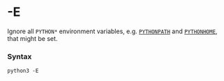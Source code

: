 # -E

Ignore all `PYTHON*` environment variables, e.g. [`PYTHONPATH`](/cli/Environment/PYTHONPATH.md) and [`PYTHONHOME`](/cli/Environment/PYTHONHOME.md), that might be set.

### Syntax

```shell
python3 -E
```